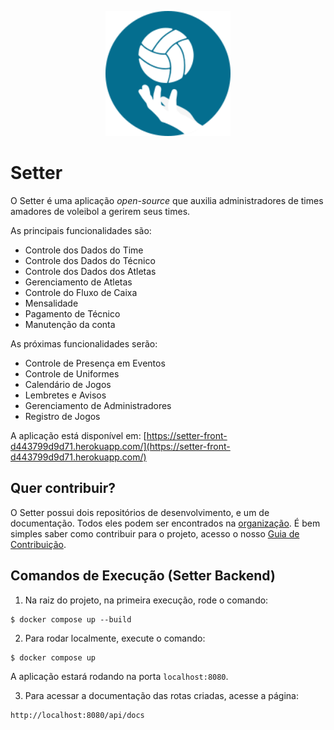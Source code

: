 <p align="center">
  <img width="200" height="200" src="./public/logo.svg">
  <br />
</p>

# Setter

O Setter é uma aplicação *open-source* que auxilia administradores de times amadores de voleibol a gerirem seus times.

As principais funcionalidades são:
- Controle dos Dados do Time
- Controle dos Dados do Técnico
- Controle dos Dados dos Atletas
- Gerenciamento de Atletas
- Controle do Fluxo de Caixa
- Mensalidade
- Pagamento de Técnico
- Manutenção da conta

As próximas funcionalidades serão:
- Controle de Presença em Eventos
- Controle de Uniformes
- Calendário de Jogos
- Lembretes e Avisos
- Gerenciamento de Administradores
- Registro de Jogos

A aplicação está disponível em: [https://setter-front-d443799d9d71.herokuapp.com/](https://setter-front-d443799d9d71.herokuapp.com/)

## Quer contribuir?
O Setter possui dois repositórios de desenvolvimento, e um de documentação. Todos eles podem ser encontrados na [organização](https://github.com/Setter-TCC). É bem simples saber como contribuir para o projeto, acesso o nosso [Guia de Contribuição](./CONTRIBUTING.md). 

## Comandos de Execução (Setter Backend)

1. Na raiz do projeto, na primeira execução, rode o comando:
```
$ docker compose up --build
```

2. Para rodar localmente, execute o comando:
```
$ docker compose up
```

A aplicação estará rodando na porta ```localhost:8080```.

3. Para acessar a documentação das rotas criadas, acesse a página: 
```
http://localhost:8080/api/docs
```
